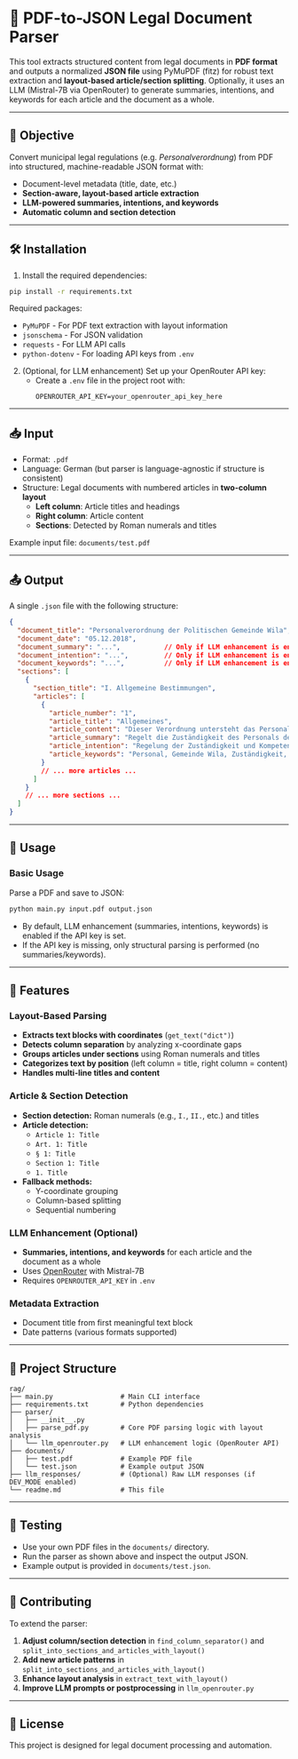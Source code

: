 # 📄 PDF-to-JSON Legal Document Parser

This tool extracts structured content from legal documents in **PDF format** and outputs a normalized **JSON file** using PyMuPDF (fitz) for robust text extraction and **layout-based article/section splitting**. Optionally, it uses an LLM (Mistral-7B via OpenRouter) to generate summaries, intentions, and keywords for each article and the document as a whole.

---

## 🎯 Objective

Convert municipal legal regulations (e.g. *Personalverordnung*) from PDF into structured, machine-readable JSON format with:

- Document-level metadata (title, date, etc.)
- **Section-aware, layout-based article extraction**
- **LLM-powered summaries, intentions, and keywords**
- **Automatic column and section detection**

---

## 🛠️ Installation

1. Install the required dependencies:
```bash
pip install -r requirements.txt
```

Required packages:
- `PyMuPDF` - For PDF text extraction with layout information
- `jsonschema` - For JSON validation
- `requests` - For LLM API calls
- `python-dotenv` - For loading API keys from `.env`

2. (Optional, for LLM enhancement) Set up your OpenRouter API key:
   - Create a `.env` file in the project root with:
     ```
     OPENROUTER_API_KEY=your_openrouter_api_key_here
     ```

---

## 📥 Input

- Format: `.pdf`
- Language: German (but parser is language-agnostic if structure is consistent)
- Structure: Legal documents with numbered articles in **two-column layout**
  - **Left column**: Article titles and headings
  - **Right column**: Article content
  - **Sections**: Detected by Roman numerals and titles

Example input file: `documents/test.pdf`

---

## 📤 Output

A single `.json` file with the following structure:

```json
{
  "document_title": "Personalverordnung der Politischen Gemeinde Wila",
  "document_date": "05.12.2018",
  "document_summary": "...",           // Only if LLM enhancement is enabled
  "document_intention": "...",         // Only if LLM enhancement is enabled
  "document_keywords": "...",          // Only if LLM enhancement is enabled
  "sections": [
    {
      "section_title": "I. Allgemeine Bestimmungen",
      "articles": [
        {
          "article_number": "1",
          "article_title": "Allgemeines",
          "article_content": "Dieser Verordnung untersteht das Personal der Politischen Gemeinde Wila.",
          "article_summary": "Regelt die Zuständigkeit des Personals der Politischen Gemeinde Wila", // LLM
          "article_intention": "Regelung der Zuständigkeit und Kompetenz für die Anstellung und Entlassung des Personals der Gemeinde Wila", // LLM
          "article_keywords": "Personal, Gemeinde Wila, Zuständigkeit, Anstellung, Entlassung, Gemeinderat, Gemeindeschreiber" // LLM
        }
        // ... more articles ...
      ]
    }
    // ... more sections ...
  ]
}
```

---

## 🚀 Usage

### Basic Usage

Parse a PDF and save to JSON:
```bash
python main.py input.pdf output.json
```

- By default, LLM enhancement (summaries, intentions, keywords) is enabled if the API key is set.
- If the API key is missing, only structural parsing is performed (no summaries/keywords).

---

## 🔧 Features

### Layout-Based Parsing

- **Extracts text blocks with coordinates** (`get_text("dict")`)
- **Detects column separation** by analyzing x-coordinate gaps
- **Groups articles under sections** using Roman numerals and titles
- **Categorizes text by position** (left column = title, right column = content)
- **Handles multi-line titles and content**

### Article & Section Detection

- **Section detection:** Roman numerals (e.g., `I.`, `II.`, etc.) and titles
- **Article detection:**
  - `Article 1: Title`
  - `Art. 1: Title`
  - `§ 1: Title`
  - `Section 1: Title`
  - `1. Title`
- **Fallback methods:**
  - Y-coordinate grouping
  - Column-based splitting
  - Sequential numbering

### LLM Enhancement (Optional)

- **Summaries, intentions, and keywords** for each article and the document as a whole
- Uses [OpenRouter](https://openrouter.ai/) with Mistral-7B
- Requires `OPENROUTER_API_KEY` in `.env`

### Metadata Extraction

- Document title from first meaningful text block
- Date patterns (various formats supported)

---

## 📁 Project Structure

```
rag/
├── main.py                 # Main CLI interface
├── requirements.txt        # Python dependencies
├── parser/
│   ├── __init__.py
│   ├── parse_pdf.py        # Core PDF parsing logic with layout analysis
│   └── llm_openrouter.py   # LLM enhancement logic (OpenRouter API)
├── documents/
│   ├── test.pdf            # Example PDF file
│   └── test.json           # Example output JSON
├── llm_responses/          # (Optional) Raw LLM responses (if DEV_MODE enabled)
└── readme.md               # This file
```

---

## 🧪 Testing

- Use your own PDF files in the `documents/` directory.
- Run the parser as shown above and inspect the output JSON.
- Example output is provided in `documents/test.json`.

---

## 🤝 Contributing

To extend the parser:

1. **Adjust column/section detection** in `find_column_separator()` and `split_into_sections_and_articles_with_layout()`
2. **Add new article patterns** in `split_into_sections_and_articles_with_layout()`
3. **Enhance layout analysis** in `extract_text_with_layout()`
4. **Improve LLM prompts or postprocessing** in `llm_openrouter.py`

---

## 📄 License

This project is designed for legal document processing and automation.
